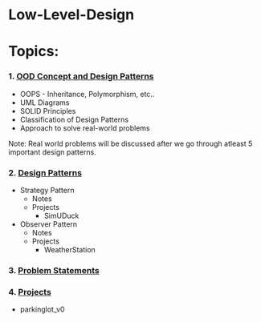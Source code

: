 # Low-Level-Design

# Topics:

### 1. **[OOD Concept and Design Patterns](https://github.com/harithanagubady/Low-Level-Design/tree/main/_01_Design_Principles_and_UML)**
   
   * OOPS - Inheritance, Polymorphism, etc..
   * UML Diagrams
   * SOLID Principles
   * Classification of Design Patterns
   * Approach to solve real-world problems

Note: Real world problems will be discussed after we go through atleast 5 important design patterns.

### 2. **[Design Patterns](https://github.com/harithanagubady/Low-Level-Design/tree/main/_02_Design_Patterns)**
     
* Strategy Pattern
  * Notes
  * Projects
    * SimUDuck
* Observer Pattern
  * Notes
  * Projects
    * WeatherStation

### 3. **[Problem Statements](https://github.com/harithanagubady/Low-Level-Design/tree/main/_03_Problem_Statements)**

### 4. **[Projects](https://github.com/harithanagubady/Low-Level-Design/tree/main/_04_Projects)**
     
   * parkinglot_v0

